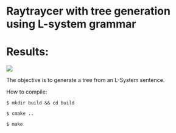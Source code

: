 # Raytraycer with tree generation using L-system grammar

# Results:

![](https://cdn.discordapp.com/attachments/978827123584290826/1211745615613267988/render.png?ex=65ef510b&is=65dcdc0b&hm=57772f05bcd67c83db6f3c43e970f81de9b7f17fff17d799a057b466157e7d77&)

The objective is to generate a tree from an L-System sentence.

How to compile:

```$ mkdir build && cd build```

```$ cmake ..```

```$ make```


